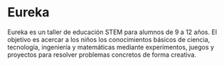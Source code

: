 # Eureka
Eureka es un taller de educación STEM para alumnos de 9 a 12 años. El objetivo es acercar a los niños los conocimientos básicos de ciencia, tecnología, ingeniería y matemáticas mediante experimentos, juegos y proyectos para resolver problemas concretos de forma creativa.
